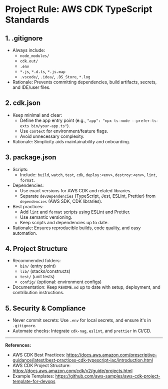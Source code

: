 # Project Rule: AWS CDK TypeScript Standards

## 1. .gitignore
- Always include:
  - `node_modules/`
  - `cdk.out/`
  - `.env`
  - `*.js`, `*.d.ts`, `*.js.map`
  - `.vscode/`, `.idea/`, `.DS_Store`, `*.log`
- Rationale: Prevents committing dependencies, build artifacts, secrets, and IDE/user files.

## 2. cdk.json
- Keep minimal and clear:
  - Define the app entry point (e.g., `"app": "npx ts-node --prefer-ts-exts bin/your-app.ts"`).
  - Use `context` for environment/feature flags.
  - Avoid unnecessary complexity.
- Rationale: Simplicity aids maintainability and onboarding.

## 3. package.json
- Scripts:
  - Include: `build`, `watch`, `test`, `cdk`, `deploy:<env>`, `destroy:<env>`, `lint`, `format`.
- Dependencies:
  - Use exact versions for AWS CDK and related libraries.
  - Separate `devDependencies` (TypeScript, Jest, ESLint, Prettier) from `dependencies` (AWS SDK, CDK libraries).
- Best practices:
  - Add `lint` and `format` scripts using ESLint and Prettier.
  - Use semantic versioning.
  - Keep scripts and dependencies up to date.
- Rationale: Ensures reproducible builds, code quality, and easy automation.

## 4. Project Structure
- Recommended folders:
  - `bin/` (entry point)
  - `lib/` (stacks/constructs)
  - `test/` (unit tests)
  - `config/` (optional: environment configs)
- Documentation: Keep `README.md` up to date with setup, deployment, and contribution instructions.

## 5. Security & Compliance
- Never commit secrets: Use `.env` for local secrets, and ensure it's in `.gitignore`.
- Automate checks: Integrate `cdk-nag`, `eslint`, and `prettier` in CI/CD.

---

**References:**
- AWS CDK Best Practices: https://docs.aws.amazon.com/prescriptive-guidance/latest/best-practices-cdk-typescript-iac/introduction.html
- AWS CDK Project Structure: https://docs.aws.amazon.com/cdk/v2/guide/projects.html
- Example Templates: https://github.com/aws-samples/aws-cdk-project-template-for-devops 